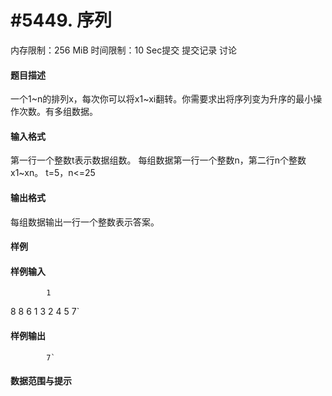 
# #5449. 序列
内存限制：256 MiB 时间限制：10 Sec提交 提交记录 讨论
#### 题目描述
一个1~n的排列x，每次你可以将x1~xi翻转。你需要求出将序列变为升序的最小操作次数。有多组数据。

#### 输入格式
第一行一个整数t表示数据组数。
每组数据第一行一个整数n，第二行n个整数x1~xn。
t=5，n<=25

#### 输出格式
每组数据输出一行一个整数表示答案。

#### 样例

#### 样例输入

			1
8
8 6 1 3 2 4 5 7`
#### 样例输出

			7`
#### 数据范围与提示

